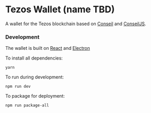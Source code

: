 # Tezos Wallet (name TBD)

A wallet for the Tezos blockchain based on [Conseil](https://github.com/Cryptonomic/Conseil) and [ConseilJS](https://github.com/Cryptonomic/ConseilJS).

### Development

The wallet is built on [React](https://reactjs.org/) and [Electron](https://electronjs.org/)

To install all dependencies:

`yarn`

To run during development:

`npm run dev`

To package for deployment:

`npm run package-all`

